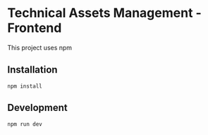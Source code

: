 # Technical Assets Management - Frontend

This project uses npm

## Installation

```text
npm install

```

## Development

```text
npm run dev

```